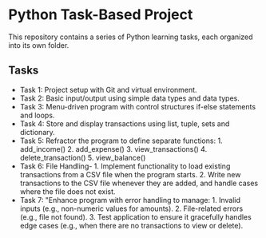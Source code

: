 # Python Task-Based Project

This repository contains a series of Python learning tasks, each organized into its own folder.

## Tasks
- Task 1: Project setup with Git and virtual environment.
- Task 2: Basic input/output using simple data types and data types.
- Task 3: Menu-driven program with control structures if-else statements and loops.
- Task 4: Store and display transactions using list, tuple, sets and dictionary.
- Task 5: Refractor the program to define separate functions:
          1. add_income()
          2. add_expense()
          3. view_transactions()
          4. delete_transaction()
          5. view_balance()
- Task 6: File Handling- 
          1. Implement functionality to load existing transactions from a CSV file when the program starts.
          2. Write new transactions to the CSV file whenever they are added, and handle cases where the file does not exist.
- Task 7: "Enhance program with error handling to manage:
          1. Invalid inputs (e.g., non-numeric values for amounts).
          2. File-related errors (e.g., file not found).
          3. Test application to ensure it gracefully handles edge cases (e.g., when there are no transactions to view or delete).




